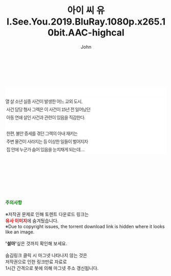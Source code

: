 ﻿---
layout: post
title:  "아이 씨 유 I.See.You.2019.BluRay.1080p.x265.10bit.AAC-highcal"
author: John
categories: [ 영화 ]
tags: [  ]
image:  
description: "아이 씨 유 I.See.You.2019.BluRay.1080p.x265.10bit.AAC-highcal torrent 정보 공유"
toc: true
toc_sticky: true
---

<br>
<div class="view-img">
<a class="view_image" href="https://torrentmobile59.com/bbs/view_image.php?fn=%2Fdata%2Ffile%2Fmovie%2F1999782722_t1PMwpHx_6138c06d8a58a1e1063b54cf99ed6b5332ed5de3.jpg" target="_blank"><img alt="" class="img-tag" content="https://torrentmobile59.com/data/file/movie/1999782722_t1PMwpHx_6138c06d8a58a1e1063b54cf99ed6b5332ed5de3.jpg" itemprop="image" src="https://torrentmobile59.com/data/file/movie/1999782722_t1PMwpHx_6138c06d8a58a1e1063b54cf99ed6b5332ed5de3.jpg"/></a></div><div class="view-content" itemprop="description">
<p><br/></p><div class="title_area" style="margin:0px 0px 9px;padding:0px;list-style:none;font-size:12px;font-family:'나눔고딕', NanumGothic, '돋움', Dotum, Helvetica, 'AppleSDGothicNeo-Medium', AppleGothic, sans-serif;height:30px;float:none;background-color:rgb(255,255,255);"><h4 class="h_story" style="margin:5px 10px 0px 0px;padding:0px;list-style:none;font-size:12px;font-family:'돋움', sans-serif;height:18px;width:49px;background:url(&quot;https://ssl.pstatic.net/static/movie/2020/10/h_tx_sp5.png&quot;) no-repeat 0px -17px;float:left;"><strong class="blind" style="margin:0px;padding:0px;list-style:none;font-size:0px;font-family:inherit;color:inherit;width:1px;height:1px;line-height:0;">줄거리</strong></h4></div><p class="con_tx" style="margin-top:-7px;margin-bottom:-6px;list-style:none;font-size:14px;font-family:'나눔고딕', NanumGothic, '돋움', Dotum, Helvetica, 'AppleSDGothicNeo-Medium', AppleGothic, sans-serif;color:rgb(51,51,51);background-image:url(&quot;https://ssl.pstatic.net/static/movie/2014/01/blank.gif&quot;);letter-spacing:-1px;line-height:25px;background-color:rgb(255,255,255);">열 살 소년 실종 사건이 발생한 어느 교외 도시,<br style="list-style:none;font-size:12px;font-family:'돋움', sans-serif;color:rgb(0,0,0);"/> 사건 담당 형사 그렉은 이 사건이 15년 전 일어났던<br style="list-style:none;font-size:12px;font-family:'돋움', sans-serif;color:rgb(0,0,0);"/> 아동 연쇄 살인 사건과 관련이 있음을 직감한다.<br style="list-style:none;font-size:12px;font-family:'돋움', sans-serif;color:rgb(0,0,0);"/> <br style="list-style:none;font-size:12px;font-family:'돋움', sans-serif;color:rgb(0,0,0);"/> 한편, 불안 증세를 겪던 그렉의 아내 재키는<br style="list-style:none;font-size:12px;font-family:'돋움', sans-serif;color:rgb(0,0,0);"/> 주변 물건이 사라지는 등 이상한 일들이 벌어지자<br style="list-style:none;font-size:12px;font-family:'돋움', sans-serif;color:rgb(0,0,0);"/> 집 안에 누군가 숨어 있음을 눈치채게 되는데…</p> </div>
    
<br><br><br><br><br><br><br>
<p data-ke-size="size16"><b><span style="color: green;">주의사항</span></b><br /><br />※저작권 문제로 인해 토렌트 다운로드 링크는<br /><b><span style="color: red;">유사 이미지</span></b>에 숨겨뒀습니다.<br />※Due to copyright issues, the torrent download link is hidden where it looks like an image.<br /><br /><b>'설마'</b>싶은 것까지 확인해 보세요.<br /><br />숨김링크 클릭 시 마그넷 나타나지 않는 것은<br />저작권으로 인한 링크만료 자료로<br />1시간 간격으로 봇에 의해 마그넷 주소 갱신됩니다.</p>
